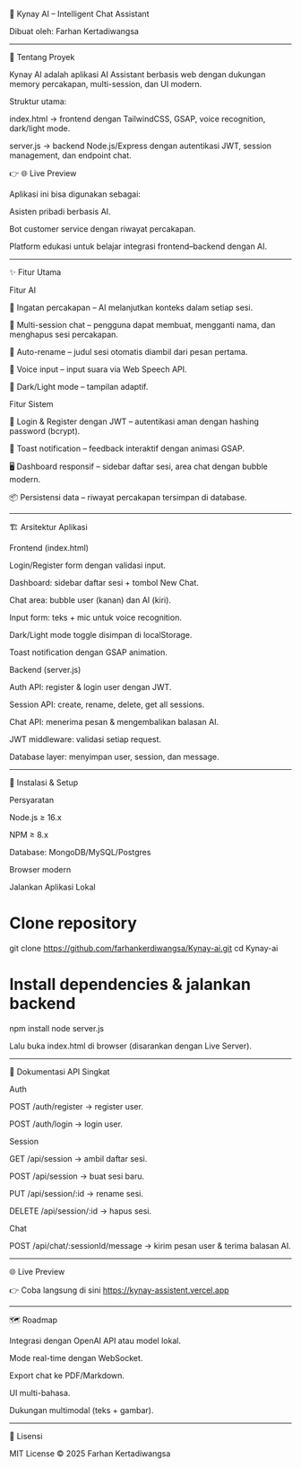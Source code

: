 🤖 Kynay AI – Intelligent Chat Assistant

Dibuat oleh: Farhan Kertadiwangsa


---

📌 Tentang Proyek

Kynay AI adalah aplikasi AI Assistant berbasis web dengan dukungan memory percakapan, multi-session, dan UI modern.

Struktur utama:

index.html → frontend dengan TailwindCSS, GSAP, voice recognition, dark/light mode.

server.js → backend Node.js/Express dengan autentikasi JWT, session management, dan endpoint chat.


👉 🌐 Live Preview

Aplikasi ini bisa digunakan sebagai:

Asisten pribadi berbasis AI.

Bot customer service dengan riwayat percakapan.

Platform edukasi untuk belajar integrasi frontend–backend dengan AI.



---

✨ Fitur Utama

Fitur AI

🧠 Ingatan percakapan – AI melanjutkan konteks dalam setiap sesi.

📂 Multi-session chat – pengguna dapat membuat, mengganti nama, dan menghapus sesi percakapan.

📝 Auto-rename – judul sesi otomatis diambil dari pesan pertama.

🎤 Voice input – input suara via Web Speech API.

🌙 Dark/Light mode – tampilan adaptif.


Fitur Sistem

🔑 Login & Register dengan JWT – autentikasi aman dengan hashing password (bcrypt).

🔔 Toast notification – feedback interaktif dengan animasi GSAP.

🖥 Dashboard responsif – sidebar daftar sesi, area chat dengan bubble modern.

📦 Persistensi data – riwayat percakapan tersimpan di database.



---

🏗 Arsitektur Aplikasi

Frontend (index.html)

Login/Register form dengan validasi input.

Dashboard: sidebar daftar sesi + tombol New Chat.

Chat area: bubble user (kanan) dan AI (kiri).

Input form: teks + mic untuk voice recognition.

Dark/Light mode toggle disimpan di localStorage.

Toast notification dengan GSAP animation.


Backend (server.js)

Auth API: register & login user dengan JWT.

Session API: create, rename, delete, get all sessions.

Chat API: menerima pesan & mengembalikan balasan AI.

JWT middleware: validasi setiap request.

Database layer: menyimpan user, session, dan message.



---

🚀 Instalasi & Setup

Persyaratan

Node.js ≥ 16.x

NPM ≥ 8.x

Database: MongoDB/MySQL/Postgres

Browser modern


Jalankan Aplikasi Lokal

# Clone repository
git clone https://github.com/farhankerdiwangsa/Kynay-ai.git
cd Kynay-ai

# Install dependencies & jalankan backend
npm install
node server.js

Lalu buka index.html di browser (disarankan dengan Live Server).


---

📡 Dokumentasi API Singkat

Auth

POST /auth/register → register user.

POST /auth/login → login user.


Session

GET /api/session → ambil daftar sesi.

POST /api/session → buat sesi baru.

PUT /api/session/:id → rename sesi.

DELETE /api/session/:id → hapus sesi.


Chat

POST /api/chat/:sessionId/message → kirim pesan user & terima balasan AI.



---

🌐 Live Preview

👉 Coba langsung di sini
https://kynay-assistent.vercel.app

---

🗺 Roadmap

Integrasi dengan OpenAI API atau model lokal.

Mode real-time dengan WebSocket.

Export chat ke PDF/Markdown.

UI multi-bahasa.

Dukungan multimodal (teks + gambar).



---

📜 Lisensi

MIT License © 2025 Farhan Kertadiwangsa

